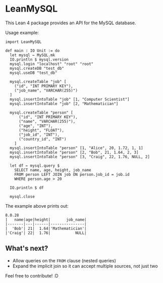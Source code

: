 # LeanMySQL

This Lean 4 package provides an API for the MySQL database.

Usage example:

```lean
import LeanMySQL

def main : IO Unit := do
  let mysql ← MySQL.mk
  IO.println $ mysql.version
  mysql.login "localhost" "root" "root"
  mysql.createDB "test_db"
  mysql.useDB "test_db"

  mysql.createTable "job" [
    ("id", "INT PRIMARY KEY"),
    ("job_name", "VARCHAR(255)")
  ]
  mysql.insertIntoTable "job" [1, "Computer Scientist"]
  mysql.insertIntoTable "job" [2, "Mathematician"]

  mysql.createTable "person" [
      ("id", "INT PRIMARY KEY"),
      ("name", "VARCHAR(255)"),
      ("age", "INT"),
      ("height", "FLOAT"),
      ("job_id", "INT"),
      ("country_id", "INT")
    ]
  mysql.insertIntoTable "person" [1, "Alice", 20, 1.72, 1, 1]
  mysql.insertIntoTable "person" [2, "Bob", 21, 1.64, 2, 3]
  mysql.insertIntoTable "person" [3, "Craig", 22, 1.76, NULL, 2]

  let df ← mysql.query $
    SELECT name, age, height, job_name
    FROM person LEFT JOIN job ON person.job_id = job.id
    WHERE person.age > 20

  IO.println $ df

  mysql.close
```

The example above prints out:

```
8.0.28
|   name|age|height|       job_name|
|-------|---|------|---------------|
|  'Bob'| 21|  1.64|'Mathematician'|
|'Craig'| 22|  1.76|           NULL|
```

## What's next?

* Allow queries on the `FROM` clause (nested queries)
* Expand the implicit join so it can accept multiple sources, not just two

Feel free to contribute! :D
